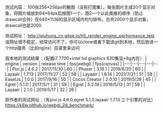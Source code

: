 测试内容：
100张256\*256px的散图（没有打图集），每张图片生成20个显示对象，将图片缩放到64\*64px后按图1一个，图2一个以此类推的顺序（防止drawcall合并）在640*1136的显示区域内均匀排布。总共2000个显示对象，drawcall也是2000

测试网址：
http://qiuhong_cn.gitee.io/h5_render_engine_performance_test
<br>该网址很不稳定，经常访问不了，你可以clone或者下载该git到本地，然后放进一个http服务（比如nginx）目录里来访问

我本地的测试结果：（配置i7 7700+intel hd graphics 630集显+8g内存）
| engine | version | release time | fps(webgl) | fps(canvas) |
|---|---|---|---|---|
| Pixi.js | 4.6.2 | 2017/11/30 | 60 |
| Phaser | 3.18.1 | 2019/6/20 | 60 |
| Layaair | 1.7.13 | 2017/11/27 | 52 | 58 |
| Layaair | 1.8.14 | 2021/7/21 | 51 | 58 |
| EaselJs | 1.0.0 | 2017/9/16 | 50 |
| Cocos Creator | 2.0.10 | 2019/5/28 | 45 |
| Egret | 5.1.0 | 2017/5/? | 31 | 59 |
| Egret | 5.2.19 | 2019/5/13 | 31 | 59 |
| Layaair | 2.1.0 | 2019/5/17 | 32 | 26 |

原作者的测试网址：（有pixi.js 4.6.0,egret 5.1.0,layaair 1.7.13 三个引擎的对比）
https://k8w.github.io/webgl_2d_benchmark/